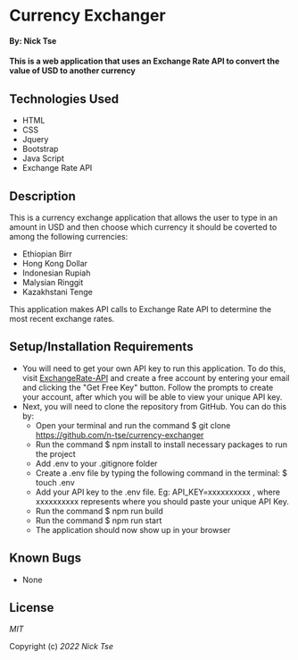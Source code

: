 # Currency Exchanger

#### By: Nick Tse

#### This is a web application that uses an Exchange Rate API to convert the value of USD to another currency

## Technologies Used

* HTML
* CSS 
* Jquery
* Bootstrap
* Java Script
* Exchange Rate API


## Description 

This is a currency exchange application that allows the user to type in an amount in USD and then choose which currency it should be coverted to among the following currencies:
* Ethiopian Birr
* Hong Kong Dollar
* Indonesian Rupiah
* Malysian Ringgit
* Kazakhstani Tenge

This application makes API calls to Exchange Rate API to determine the most recent exchange rates.

## Setup/Installation Requirements

* You will need to get your own API key to run this application. To do this, visit [ExchangeRate-API](https://www.exchangerate-api.com/) and create a free account by entering your email and clicking the "Get Free Key" button. Follow the prompts to create your account, after which you will be able to view your unique API key.
* Next, you will need to clone the repository from GitHub. You can do this by:
  * Open your terminal and run the command $ git clone https://github.com/n-tse/currency-exchanger
  * Run the command $ npm install to install necessary packages to run the project
  * Add .env to your .gitignore folder
  * Create a .env file by typing the following command in the terminal: $ touch .env
  * Add your API key to the .env file. Eg: API_KEY=xxxxxxxxxx , where xxxxxxxxxx represents where you should paste your unique API Key.
  * Run the command $ npm run build
  * Run the command $ npm run start 
  * The application should now show up in your browser

## Known Bugs

* None

## License

_MIT_

Copyright (c) _2022_ _Nick Tse_
